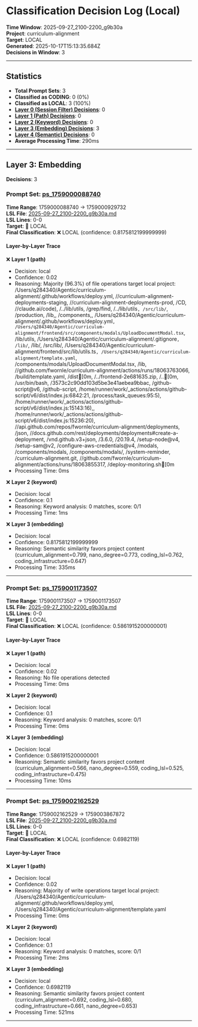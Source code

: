 # Classification Decision Log (Local)

**Time Window**: 2025-09-27_2100-2200_g9b30a<br>
**Project**: curriculum-alignment<br>
**Target**: LOCAL<br>
**Generated**: 2025-10-17T15:13:35.684Z<br>
**Decisions in Window**: 3

---

## Statistics

- **Total Prompt Sets**: 3
- **Classified as CODING**: 0 (0%)
- **Classified as LOCAL**: 3 (100%)
- **[Layer 0 (Session Filter) Decisions](#layer-0-session-filter)**: 0
- **[Layer 1 (Path) Decisions](#layer-1-path)**: 0
- **[Layer 2 (Keyword) Decisions](#layer-2-keyword)**: 0
- **[Layer 3 (Embedding) Decisions](#layer-3-embedding)**: 3
- **[Layer 4 (Semantic) Decisions](#layer-4-semantic)**: 0
- **Average Processing Time**: 290ms

---

## Layer 3: Embedding

**Decisions**: 3

### Prompt Set: [ps_1759000088740](../../history/2025-09-27_2100-2200_g9b30a.md#ps_1759000088740)

**Time Range**: 1759000088740 → 1759000929732<br>
**LSL File**: [2025-09-27_2100-2200_g9b30a.md](../../history/2025-09-27_2100-2200_g9b30a.md#ps_1759000088740)<br>
**LSL Lines**: 0-0<br>
**Target**: 📍 LOCAL<br>
**Final Classification**: ❌ LOCAL (confidence: 0.8175812199999999)

#### Layer-by-Layer Trace

❌ **Layer 1 (path)**
- Decision: local
- Confidence: 0.02
- Reasoning: Majority (96.3%) of file operations target local project: /Users/q284340/Agentic/curriculum-alignment/.github/workflows/deploy.yml, //curriculum-alignment-deployments-staging, //curriculum-alignment-deployments-prod, /CD, //claude.ai/code), /../lib/utils, /grep/find, /../lib/utils`, /src/lib/`, /production, /lib,, /components,, /Users/q284340/Agentic/curriculum-alignment/.github/workflows/deploy.yml`, /Users/q284340/Agentic/curriculum-alignment/frontend/src/components/modals/UploadDocumentModal.tsx`, /lib/utils, /Users/q284340/Agentic/curriculum-alignment/.gitignore`, /lib/`, /lib/, /src/lib/, /Users/q284340/Agentic/curriculum-alignment/frontend/src/lib/utils.ts`, /Users/q284340/Agentic/curriculum-alignment/template.yaml`, /components/modals/UploadDocumentModal.tsx, /lib, //github.com/fwornle/curriculum-alignment/actions/runs/18063763066, /build/template.yaml, /dist[0m, /../frontend-2e681635.zip, /..[0m, /usr/bin/bash, /3573c2c90dd103d5be3e41aebea9bbac, /github-script@v6, /github-script, /home/runner/work/_actions/actions/github-script/v6/dist/index.js:6842:21, /process/task_queues:95:5), /home/runner/work/_actions/actions/github-script/v6/dist/index.js:15143:16),, /home/runner/work/_actions/actions/github-script/v6/dist/index.js:15236:20), //api.github.com/repos/fwornle/curriculum-alignment/deployments, /json, //docs.github.com/rest/deployments/deployments#create-a-deployment, /vnd.github.v3+json, /3.6.0, /20.19.4, /setup-node@v4, /setup-sam@v2, /configure-aws-credentials@v4, /modals, /components/modals, /components/modals/, /system-reminder, /curriculum-alignment.git, //github.com/fwornle/curriculum-alignment/actions/runs/18063855317, /deploy-monitoring.sh[0m
- Processing Time: 0ms

❌ **Layer 2 (keyword)**
- Decision: local
- Confidence: 0.1
- Reasoning: Keyword analysis: 0 matches, score: 0/1
- Processing Time: 1ms

❌ **Layer 3 (embedding)**
- Decision: local
- Confidence: 0.8175812199999999
- Reasoning: Semantic similarity favors project content (curriculum_alignment=0.799, nano_degree=0.773, coding_lsl=0.762, coding_infrastructure=0.647)
- Processing Time: 335ms

---

### Prompt Set: [ps_1759001173507](../../history/2025-09-27_2100-2200_g9b30a.md#ps_1759001173507)

**Time Range**: 1759001173507 → 1759001173507<br>
**LSL File**: [2025-09-27_2100-2200_g9b30a.md](../../history/2025-09-27_2100-2200_g9b30a.md#ps_1759001173507)<br>
**LSL Lines**: 0-0<br>
**Target**: 📍 LOCAL<br>
**Final Classification**: ❌ LOCAL (confidence: 0.5861915200000001)

#### Layer-by-Layer Trace

❌ **Layer 1 (path)**
- Decision: local
- Confidence: 0.02
- Reasoning: No file operations detected
- Processing Time: 0ms

❌ **Layer 2 (keyword)**
- Decision: local
- Confidence: 0.1
- Reasoning: Keyword analysis: 0 matches, score: 0/1
- Processing Time: 0ms

❌ **Layer 3 (embedding)**
- Decision: local
- Confidence: 0.5861915200000001
- Reasoning: Semantic similarity favors project content (curriculum_alignment=0.566, nano_degree=0.559, coding_lsl=0.525, coding_infrastructure=0.475)
- Processing Time: 10ms

---

### Prompt Set: [ps_1759002162529](../../history/2025-09-27_2100-2200_g9b30a.md#ps_1759002162529)

**Time Range**: 1759002162529 → 1759003867872<br>
**LSL File**: [2025-09-27_2100-2200_g9b30a.md](../../history/2025-09-27_2100-2200_g9b30a.md#ps_1759002162529)<br>
**LSL Lines**: 0-0<br>
**Target**: 📍 LOCAL<br>
**Final Classification**: ❌ LOCAL (confidence: 0.6982119)

#### Layer-by-Layer Trace

❌ **Layer 1 (path)**
- Decision: local
- Confidence: 0.02
- Reasoning: Majority of write operations target local project: /Users/q284340/Agentic/curriculum-alignment/.github/workflows/deploy.yml, /Users/q284340/Agentic/curriculum-alignment/template.yaml
- Processing Time: 0ms

❌ **Layer 2 (keyword)**
- Decision: local
- Confidence: 0.1
- Reasoning: Keyword analysis: 0 matches, score: 0/1
- Processing Time: 2ms

❌ **Layer 3 (embedding)**
- Decision: local
- Confidence: 0.6982119
- Reasoning: Semantic similarity favors project content (curriculum_alignment=0.692, coding_lsl=0.680, coding_infrastructure=0.661, nano_degree=0.653)
- Processing Time: 521ms

---

